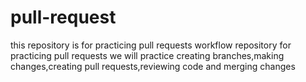 # pull-request

this repository is for practicing pull requests workflow
repository for practicing pull requests
we will practice creating branches,making changes,creating pull requests,reviewing code and merging changes

